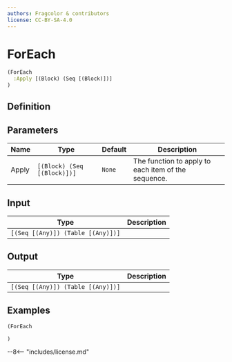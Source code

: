 ```yaml
---
authors: Fragcolor & contributors
license: CC-BY-SA-4.0
---
```



# ForEach

```clojure
(ForEach
  :Apply [(Block) (Seq [(Block)])]
)
```


## Definition




## Parameters

| Name | Type | Default | Description |
|------|------|---------|-------------|
| Apply | `[(Block) (Seq [(Block)])]` | `None` | The function to apply to each item of the sequence. |


## Input

| Type | Description |
|------|-------------|
| `[(Seq [(Any)]) (Table [(Any)])]` |  |


## Output

| Type | Description |
|------|-------------|
| `[(Seq [(Any)]) (Table [(Any)])]` |  |


## Examples

```clojure
(ForEach

)
```


--8<-- "includes/license.md"
